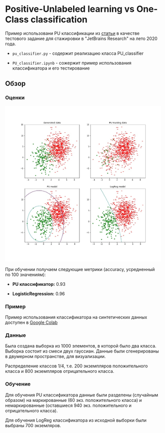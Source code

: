 # Positive-Unlabeled learning vs One-Class classification

Пример использовани PU классификации из [статьи](https://www.eecs.wsu.edu/~holder/courses/CptS570/fall09/present/ElkanKDD08.pdf) в качестве тестового задание для стажировки в "JetBrains Research" на лето 2020 года.

- `pu_classifier.py` - содержит реализацию класса PU_classifier

- `PU_classifier.ipynb` - сожержит пример использования классификатора и его тестирование


## Обзор

### Оценки

![](classification_result.jpg)

При обучении получаем следующие метрики (accuracy, усредненный по 100 значениям):

- **PU классификатор:** 0.93

- **LogisticRegression:** 0.96

### Пример
Пример использования классификатора на синтетических данных доступен в [Google Colab](https://drive.google.com/file/d/1wpBSjNfRn3cZCCV_j2ecUEP8DCuYqFNY/view?usp=sharing)


### Данные

Была создана выборка из 1000 элементов, в которой было два класса. Выборка состоит из смеси двух гауссиан. Данные были сгенерированы в двумерном пространстве, для визуализации.

Распределение классов 1/4, т.е. 200 экземпляров положительного класса и 800 экземпляров отрицательного класса.


### Обучение

Для обучения PU классификатора данные были разделены (случайным образом) на маркированные (60 экз. положительного класса) и немаркированные (оставшиеся 940 экз. положительного и отрицательного класса).

Для обучения LogReg классификатора из исходной выборки были выбраны 700 экземляров.

